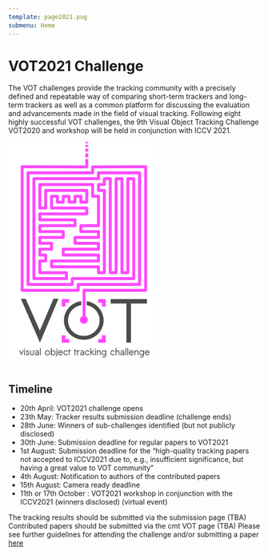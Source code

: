 ```yaml
---
template: page2021.pug
submenu: Home
---
```


# VOT2021 Challenge

The VOT challenges provide the tracking community with a precisely defined and repeatable way of comparing short-term trackers and long-term trackers as well as a common platform for discussing the evaluation and advancements made in the field of visual tracking. 
Following eight highly successful VOT challenges, the 9th Visual Object Tracking Challenge VOT2020 and workshop will be held in conjunction with ICCV 2021.

<img class="logo float-right frame" src="../img/vot2021_logo_website_large.png" alt="VOT2021"  />

## Timeline

 * 20th April: VOT2021 challenge opens
 * 23th May: Tracker results submission deadline (challenge ends)
 * 28th June: Winners of sub-challenges identified (but not publicly disclosed)
 * 30th June: Submission deadline for regular papers to VOT2021
 * 1st August: Submission deadline for the “high-quality tracking papers not accepted to ICCV2021 due to, e.g., insufficient significance, but having a great value to VOT community”
 * 4th August: Notification to authors of the contributed papers
 * 15th August: Camera ready deadline
 * 11th or 17th October <tba>: VOT2021 workshop in conjunction with the ICCV2021 (winners disclosed) (virtual event)

The tracking results should be submitted via the submission page (TBA)
Contributed papers should be submitted via the cmt VOT page (TBA)
Please see further guidelines for attending the challenge and/or submitting a paper [here](participation.html)


<!--
## Sponsors

The VOT2020 workshop was sposored by the Faculty of Computer and Information Science, University of Ljubljana.

<div class="spotlight">
<a href="http://www.fri.uni-lj.si/"><img src="/img/org/logo_ljubljana.png" width="150px"/></a>
</div>

-->
